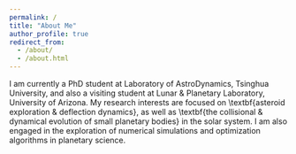 ```yaml
---
permalink: /
title: "About Me"
author_profile: true
redirect_from: 
  - /about/
  - /about.html
---
```


I am currently a PhD student at Laboratory of AstroDynamics, Tsinghua University, and also a visiting student at Lunar \& Planetary Laboratory, University of Arizona. My research interests are focused on \textbf{asteroid exploration \& deflection dynamics}, as well as \textbf{the collisional \& dynamical evolution of small planetary bodies} in the solar system. I am also engaged in the exploration of numerical simulations and optimization algorithms in planetary science.
